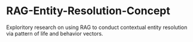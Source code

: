 # RAG-Entity-Resolution-Concept
Exploritory research on using RAG to conduct contextual entity resolution via pattern of life and behavior vectors. 
